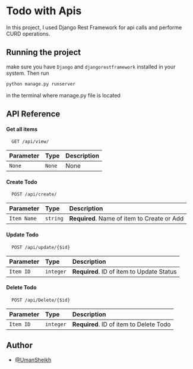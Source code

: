
# Todo with Apis

In this project, I used Django Rest Framework for api calls and performe CURD operations.

## Running the project

make sure you have `Django` and `djangorestframework` installed in your system. Then run 

```bash 
python manage.py runserver
```

in the terminal where manage.py file is located

## API Reference

#### Get all items

```http
  GET /api/view/
```

| Parameter | Type     | Description                |
| :-------- | :------- | :------------------------- |
| `None` | `None` | None |

#### Create Todo

```http
  POST /api/create/
```

| Parameter | Type     | Description                       |
| :-------- | :------- | :-------------------------------- |
| `Item Name`      | `string` | **Required**. Name of item to Create or Add |


#### Update Todo

```http
  POST /api/update/{$id}
```

| Parameter | Type     | Description                       |
| :-------- | :------- | :-------------------------------- |
| `Item ID`      | `integer` | **Required**. ID of item to Update Status |

#### Delete Todo

```http
  POST /api/Delete/{$id}
```

| Parameter | Type     | Description                       |
| :-------- | :------- | :-------------------------------- |
| `Item ID`      | `integer` | **Required**. ID of item to Delete Todo |


## Author

- [@UmanSheikh](https://www.linkedin.com/in/umansheikh/)

